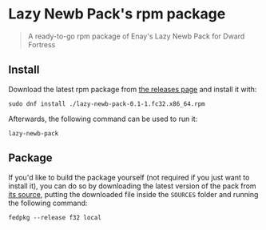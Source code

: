 # Lazy Newb Pack's rpm package
> A ready-to-go rpm package of Enay's Lazy Newb Pack for Dward Fortress

## Install
Download the latest rpm package from [the releases page](https://github.com/corollari/lazy-newb-pack-fedora/releases) and install it with:
```
sudo dnf install ./lazy-newb-pack-0.1-1.fc32.x86_64.rpm
```

Afterwards, the following command can be used to run it:
```
lazy-newb-pack
```

## Package
If you'd like to build the package yourself (not required if you just want to install it), you can do so by downloading the latest version of the pack from [its source](https://dffd.bay12games.com/file.php?id=13244), putting the downloaded file inside the `SOURCES` folder and running the following command:
```
fedpkg --release f32 local
```
